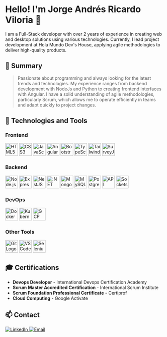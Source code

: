 # Hello! I'm Jorge Andrés Ricardo Viloria 👋

I am a Full-Stack developer with over 2 years of experience in creating web and desktop solutions using various technologies. Currently, I lead project development at Hola Mundo Dev's House, applying agile methodologies to deliver high-quality products.

## 🌟 Summary
> Passionate about programming and always looking for the latest trends and technologies. My experience ranges from backend development with NodeJs and Python to creating frontend interfaces with Angular. I have a solid understanding of agile methodologies, particularly Scrum, which allows me to operate efficiently in teams and adapt quickly to project changes.

## 🚀 Technologies and Tools

### Frontend
<p align="left">
  <img src="https://cdn.jsdelivr.net/gh/devicons/devicon/icons/html5/html5-original.svg" width="40" height="40" alt="HTML5 Logo" />
  <img src="https://cdn.jsdelivr.net/gh/devicons/devicon/icons/css3/css3-original.svg" width="40" height="40" alt="CSS3 Logo" />
  <img src="https://cdn.jsdelivr.net/gh/devicons/devicon/icons/javascript/javascript-original.svg" width="40" height="40" alt="JavaScript Logo" />
  <img src="https://cdn.jsdelivr.net/gh/devicons/devicon/icons/angularjs/angularjs-original.svg" width="40" height="40" alt="Angular Logo" />
  <img src="https://cdn.jsdelivr.net/gh/devicons/devicon/icons/bootstrap/bootstrap-original.svg" width="40" height="40" alt="Bootstrap Logo" />
  <img src="https://cdn.jsdelivr.net/gh/devicons/devicon/icons/typescript/typescript-original.svg" width="40" height="40" alt="TypeScript Logo" />
  <img src="https://tailwindcss.com/favicons/favicon.ico?v=3" width="40" height="40" alt="Tailwind CSS Logo" />
  <img src="https://surveyjs.io/favicon.ico" width="40" height="40" alt="SurveyJS Logo" />
</p>

### Backend
<p align="left">
  <img src="https://cdn.jsdelivr.net/gh/devicons/devicon/icons/nodejs/nodejs-original.svg" width="40" height="40" alt="Node.js Logo" />
  <img src="https://cdn.jsdelivr.net/gh/devicons/devicon/icons/express/express-original.svg" width="40" height="40" alt="Express.js Logo" />
  <img src="https://nestjs.com/img/logo-small.svg" width="40" height="40" alt="NestJS Logo" />
  <img src="https://cdn.jsdelivr.net/gh/devicons/devicon/icons/dotnetcore/dotnetcore-original.svg" width="40" height="40" alt=".NET Logo" />
  <img src="https://cdn.jsdelivr.net/gh/devicons/devicon/icons/mongodb/mongodb-original.svg" width="40" height="40" alt="MongoDB Logo" />
  <img src="https://cdn.jsdelivr.net/gh/devicons/devicon/icons/mysql/mysql-original.svg" width="40" height="40" alt="MySQL Logo" />
  <img src="https://cdn.jsdelivr.net/gh/devicons/devicon/icons/postgresql/postgresql-original.svg" width="40" height="40" alt="PostgreSQL Logo" />
  <img src="https://img.icons8.com/ios-filled/50/000000/api.png" width="40" height="40" alt="API REST Logo" />
  <img src="https://cdn.jsdelivr.net/gh/devicons/devicon/icons/socketio/socketio-original.svg" width="40" height="40" alt="Sockets Logo" />
</p>

### DevOps
<p align="left">
  <img src="https://cdn.jsdelivr.net/gh/devicons/devicon/icons/docker/docker-original.svg" width="40" height="40" alt="Docker Logo" />
  <img src="https://cdn.jsdelivr.net/gh/devicons/devicon/icons/kubernetes/kubernetes-plain.svg" width="40" height="40" alt="Kubernetes Logo" />
  <img src="https://cdn.jsdelivr.net/gh/devicons/devicon/icons/googlecloud/googlecloud-original.svg" width="40" height="40" alt="GCP Logo" />
</p>

### Other Tools
<p align="left">
  <img src="https://cdn.jsdelivr.net/gh/devicons/devicon/icons/git/git-original.svg" width="40" height="40" alt="Git Logo" />
  <img src="https://cdn.jsdelivr.net/gh/devicons/devicon/icons/vscode/vscode-original.svg" width="40" height="40" alt="VS Code Logo" />
  <img src="https://cdn.jsdelivr.net/gh/devicons/devicon/icons/selenium/selenium-original.svg" width="40" height="40" alt="Selenium Logo" />
</p>

## 🎓 Certifications
- **Devops Developer** - International Devops Certification Academy
- **Scrum Master Accredited Certification** - International Scrum Institute
- **Scrum Foundation Professional Certificate** - Certiprof
- **Cloud Computing** - Google Activate

## 📫 Contact
<p align="left">
  <a href="https://www.linkedin.com/in/jorge-ricardo-viloria/" target="_blank">
    <img src="https://img.shields.io/badge/-LinkedIn-blue?style=flat&logo=Linkedin&logoColor=white" alt="LinkedIn">
  </a>
  <a href="mailto:jandricardov@gmail.com" target="_blank">
    <img src="https://img.shields.io/badge/Email-jandricardov@gmail.com-red?style=flat&logo=Gmail&logoColor=white" alt="Email">
  </a>
</p>
